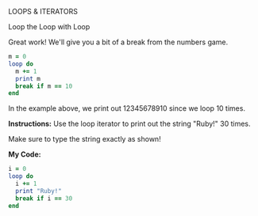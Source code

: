 LOOPS & ITERATORS

Loop the Loop with Loop

Great work! We'll give you a bit of a break from the numbers game.
```Ruby
m = 0
loop do
  m += 1
  print m
  break if m == 10
end
```
In the example above, we print out 12345678910 since we loop 10 times.

**Instructions:**
Use the loop iterator to print out the string "Ruby!" 30 times.

Make sure to type the string exactly as shown!

**My Code:**
```Ruby
i = 0
loop do
  i += 1
  print "Ruby!"
  break if i == 30
end
```
